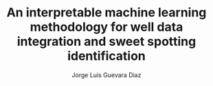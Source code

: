 ---
paperId: 11
author: Jorge Luis Guevara Diaz
publicationauthor: Guevara Diaz, J. L.
title: An interpretable machine learning methodology for well data integration and sweet spotting identification
pdf: --
poster: Poster_Jorge_Guevara
alt: --
type: Poster
topic: General Machine Learning
link: 
conference: icml
year: 2019
tags: icml-2019-ab
location: California, USA
---